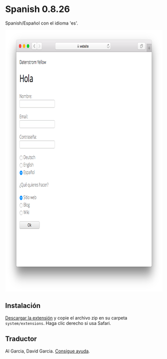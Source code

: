 Spanish 0.8.26
==============
Spanish/Español con el idioma 'es'.

<p align="center"><img src="spanish-screenshot.png?raw=true" width="795" height="836" alt="Screenshot"></p>

## Instalación

[Descargar la extensión](https://github.com/datenstrom/yellow-extensions/raw/master/zip/spanish.zip) y copie el archivo zip en su carpeta `system/extensions`. Haga clic derecho si usa Safari.

## Traductor

Al Garcia, David Garcia. [Consigue ayuda](https://datenstrom.se/yellow/help/).
